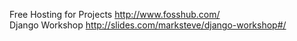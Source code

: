 Free Hosting for Projects http://www.fosshub.com/  
Django Workshop http://slides.com/marksteve/django-workshop#/
